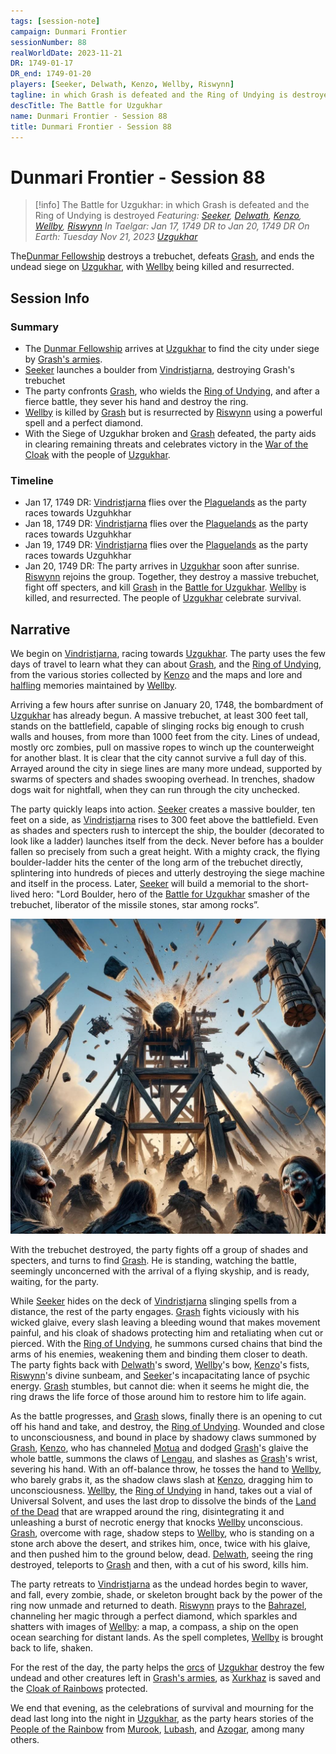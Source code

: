 ```yaml
---
tags: [session-note]
campaign: Dunmari Frontier
sessionNumber: 88
realWorldDate: 2023-11-21
DR: 1749-01-17
DR_end: 1749-01-20
players: [Seeker, Delwath, Kenzo, Wellby, Riswynn]
tagline: in which Grash is defeated and the Ring of Undying is destroyed
descTitle: The Battle for Uzgukhar
name: Dunmari Frontier - Session 88
title: Dunmari Frontier - Session 88
---
```

# Dunmari Frontier - Session 88

>[!info] The Battle for Uzgukhar: in which Grash is defeated and the Ring of Undying is destroyed
> *Featuring: [Seeker](<../../../people/pcs/dunmar-fellowship/seeker.md>), [Delwath](<../../../people/pcs/dunmar-fellowship/delwath.md>), [Kenzo](<../../../people/pcs/dunmar-fellowship/kenzo.md>), [Wellby](<../../../people/pcs/dunmar-fellowship/wellby.md>), [Riswynn](<../../../people/pcs/dunmar-fellowship/riswynn.md>)*
> *In Taelgar: Jan 17, 1749 DR to Jan 20, 1749 DR*
> *On Earth: Tuesday Nov 21, 2023*
> *[Uzgukhar](<../../../gazetteer/istaros-watershed/xurkhaz/uzgukhar.md>)*

The[Dunmar Fellowship](<../../../people/pcs/dunmar-fellowship/dunmar-fellowship.md>) destroys a trebuchet, defeats [Grash](<../../../people/other-nonhumans/grash.md>), and ends the undead siege on [Uzgukhar](<../../../gazetteer/istaros-watershed/xurkhaz/uzgukhar.md>), with [Wellby](<../../../people/pcs/dunmar-fellowship/wellby.md>) being killed and resurrected.

## Session Info
### Summary
- The [Dunmar Fellowship](<../../../people/pcs/dunmar-fellowship/dunmar-fellowship.md>) arrives at [Uzgukhar](<../../../gazetteer/istaros-watershed/xurkhaz/uzgukhar.md>) to find the city under siege by [Grash's armies](<../../../groups/orc-hordes/grash-s-horde.md>).
- [Seeker](<../../../people/pcs/dunmar-fellowship/seeker.md>) launches a boulder from [Vindristjarna](<../../../things/ships/vindristjarna.md>), destroying Grash's trebuchet
- The party confronts [Grash](<../../../people/other-nonhumans/grash.md>), who wields the [Ring of Undying](<../../../things/artifacts-of-power/ring-of-undying.md>), and after a fierce battle, they sever his hand and destroy the ring.
- [Wellby](<../../../people/pcs/dunmar-fellowship/wellby.md>) is killed by [Grash](<../../../people/other-nonhumans/grash.md>) but is resurrected by [Riswynn](<../../../people/pcs/dunmar-fellowship/riswynn.md>) using a powerful spell and a perfect diamond.
- With the Siege of Uzgukhar broken and [Grash](<../../../people/other-nonhumans/grash.md>) defeated, the party aids in clearing remaining threats and celebrates victory in the [War of the Cloak](<../../../events/1700s/war-of-the-cloak.md>) with the people of [Uzgukhar](<../../../gazetteer/istaros-watershed/xurkhaz/uzgukhar.md>).
### Timeline
- Jan 17, 1749 DR: [Vindristjarna](<../../../things/ships/vindristjarna.md>) flies over the [Plaguelands](<../../../gazetteer/istaros-watershed/plaguelands.md>) as the party races towards Uzguhkhar
- Jan 18, 1749 DR: [Vindristjarna](<../../../things/ships/vindristjarna.md>) flies over the [Plaguelands](<../../../gazetteer/istaros-watershed/plaguelands.md>) as the party races towards Uzguhkhar
- Jan 19, 1749 DR: [Vindristjarna](<../../../things/ships/vindristjarna.md>) flies over the [Plaguelands](<../../../gazetteer/istaros-watershed/plaguelands.md>) as the party races towards Uzguhkhar
- Jan 20, 1749 DR: The party arrives in [Uzgukhar](<../../../gazetteer/istaros-watershed/xurkhaz/uzgukhar.md>) soon after sunrise. [Riswynn](<../../../people/pcs/dunmar-fellowship/riswynn.md>) rejoins the group. Together, they destroy a massive trebuchet, fight off specters, and kill [Grash](<../../../people/other-nonhumans/grash.md>) in the [Battle for Uzgukhar](<../../../events/1700s/1749/battle-for-uzgukhar.md>). [Wellby](<../../../people/pcs/dunmar-fellowship/wellby.md>) is killed, and resurrected. The people of [Uzgukhar](<../../../gazetteer/istaros-watershed/xurkhaz/uzgukhar.md>) celebrate survival. 
## Narrative
We begin on [Vindristjarna](<../../../things/ships/vindristjarna.md>), racing towards [Uzgukhar](<../../../gazetteer/istaros-watershed/xurkhaz/uzgukhar.md>). The party uses the few days of travel to learn what they can about [Grash](<../../../people/other-nonhumans/grash.md>), and the [Ring of Undying](<../../../things/artifacts-of-power/ring-of-undying.md>), from the various stories collected by [Kenzo](<../../../people/pcs/dunmar-fellowship/kenzo.md>) and the maps and lore and [halfling](<../../../species/children-of-the-embodied-gods/halflings/halflings.md>) memories maintained by [Wellby](<../../../people/pcs/dunmar-fellowship/wellby.md>). 

Arriving a few hours after sunrise on January 20, 1748, the bombardment of [Uzgukhar](<../../../gazetteer/istaros-watershed/xurkhaz/uzgukhar.md>) has already begun. A massive trebuchet, at least 300 feet tall, stands on the battlefield, capable of slinging rocks big enough to crush walls and houses, from more than 1000 feet from the city. Lines of undead, mostly orc zombies, pull on massive ropes to winch up the counterweight for another blast. It is clear that the city cannot survive a full day of this. Arrayed around the city in siege lines are many more undead, supported by swarms of specters and shades swooping overhead. In trenches, shadow dogs wait for nightfall, when they can run through the city unchecked. 

The party quickly leaps into action. [Seeker](<../../../people/pcs/dunmar-fellowship/seeker.md>) creates a massive boulder, ten feet on a side, as [Vindristjarna](<../../../things/ships/vindristjarna.md>) rises to 300 feet above the battlefield. Even as shades and specters rush to intercept the ship, the boulder (decorated to look like a ladder) launches itself from the deck. Never before has a boulder fallen so precisely from such a great height. With a mighty crack, the flying boulder-ladder hits the center of the long arm of the trebuchet directly, splintering into hundreds of pieces and utterly destroying the siege machine and itself in the process. Later, [Seeker](<../../../people/pcs/dunmar-fellowship/seeker.md>) will build a memorial to the short-lived hero: "Lord Boulder, hero of the [Battle for Uzgukhar](<../../../events/1700s/1749/battle-for-uzgukhar.md>) smasher of the trebuchet, liberator of the missile stones, star among rocks”. 

![Battle for Uzgukhar](../../../assets/battle-for-uzgukhar.jpeg)

With the trebuchet destroyed, the party fights off a group of shades and specters, and turns to find [Grash](<../../../people/other-nonhumans/grash.md>). He is standing, watching the battle, seemingly unconcerned with the arrival of a flying skyship, and is ready, waiting, for the party.

While [Seeker](<../../../people/pcs/dunmar-fellowship/seeker.md>) hides on the deck of [Vindristjarna](<../../../things/ships/vindristjarna.md>) slinging spells from a distance, the rest of the party engages. [Grash](<../../../people/other-nonhumans/grash.md>) fights viciously with his wicked glaive, every slash leaving a bleeding wound that makes movement painful, and his cloak of shadows protecting him and retaliating when cut or pierced. With the [Ring of Undying](<../../../things/artifacts-of-power/ring-of-undying.md>), he summons cursed chains that bind the arms of his enemies, weakening them and binding them closer to death. The party fights back with [Delwath](<../../../people/pcs/dunmar-fellowship/delwath.md>)'s sword, [Wellby](<../../../people/pcs/dunmar-fellowship/wellby.md>)'s bow, [Kenzo](<../../../people/pcs/dunmar-fellowship/kenzo.md>)'s fists, [Riswynn](<../../../people/pcs/dunmar-fellowship/riswynn.md>)'s divine sunbeam, and [Seeker](<../../../people/pcs/dunmar-fellowship/seeker.md>)'s incapacitating lance of psychic energy. [Grash](<../../../people/other-nonhumans/grash.md>) stumbles, but cannot die: when it seems he might die, the ring draws the life force of those around him to restore him to life again. 

As the battle progresses, and [Grash](<../../../people/other-nonhumans/grash.md>) slows, finally there is an opening to cut off his hand and take, and destroy, the [Ring of Undying](<../../../things/artifacts-of-power/ring-of-undying.md>). Wounded and close to unconsciousness, and bound in place by shadowy claws summoned by [Grash](<../../../people/other-nonhumans/grash.md>), [Kenzo](<../../../people/pcs/dunmar-fellowship/kenzo.md>), who has channeled [Motua](<../../../people/extraplanar-powers/motua.md>) and dodged [Grash](<../../../people/other-nonhumans/grash.md>)'s glaive the whole battle, summons the claws of [Lengau](<../../../people/other-nonhumans/lengau.md>), and slashes as [Grash](<../../../people/other-nonhumans/grash.md>)'s wrist, severing his hand. With an off-balance throw, he tosses the hand to [Wellby](<../../../people/pcs/dunmar-fellowship/wellby.md>), who barely grabs it, as the shadow claws slash at [Kenzo](<../../../people/pcs/dunmar-fellowship/kenzo.md>), dragging him to unconsciousness. [Wellby](<../../../people/pcs/dunmar-fellowship/wellby.md>), the [Ring of Undying](<../../../things/artifacts-of-power/ring-of-undying.md>) in hand, takes out a vial of Universal Solvent, and uses the last drop to dissolve the binds of the [Land of the Dead](<../../../cosmology/multiverse/spiritual-realms/proximate-realms/land-of-the-dead.md>) that are wrapped around the ring, disintegrating it and unleashing a burst of necrotic energy that knocks [Wellby](<../../../people/pcs/dunmar-fellowship/wellby.md>) unconscious. [Grash](<../../../people/other-nonhumans/grash.md>), overcome with rage, shadow steps to [Wellby](<../../../people/pcs/dunmar-fellowship/wellby.md>), who is standing on a stone arch above the desert, and strikes him, once, twice with his glaive, and then pushed him to the ground below, dead. [Delwath](<../../../people/pcs/dunmar-fellowship/delwath.md>), seeing the ring destroyed, teleports to [Grash](<../../../people/other-nonhumans/grash.md>) and then, with a cut of his sword, kills him. 

The party retreats to [Vindristjarna](<../../../things/ships/vindristjarna.md>) as the undead hordes begin to waver, and fall, every zombie, shade, or skeleton brought back by the power of the ring now unmade and returned to death. [Riswynn](<../../../people/pcs/dunmar-fellowship/riswynn.md>) prays to the [Bahrazel](<../../../cosmology/gods/embodied-gods/bahrazel/bahrazel.md>), channeling her magic through a perfect diamond, which sparkles and shatters with images of [Wellby](<../../../people/pcs/dunmar-fellowship/wellby.md>): a map, a compass, a ship on the open ocean searching for distant lands. As the spell completes, [Wellby](<../../../people/pcs/dunmar-fellowship/wellby.md>) is brought back to life, shaken. 

For the rest of the day, the party helps the [orcs](<../../../groups/orc-hordes/people-of-the-rainbow.md>) of [Uzgukhar](<../../../gazetteer/istaros-watershed/xurkhaz/uzgukhar.md>) destroy the few undead and other creatures left in [Grash's armies](<../../../groups/orc-hordes/grash-s-horde.md>), as [Xurkhaz](<../../../gazetteer/istaros-watershed/xurkhaz/xurkhaz.md>) is saved and the [Cloak of Rainbows](<../../../things/artifacts-of-power/cloak-of-rainbows.md>) protected. 

We end that evening, as the celebrations of survival and mourning for the dead last long into the night in [Uzgukhar](<../../../gazetteer/istaros-watershed/xurkhaz/uzgukhar.md>), as the party hears stories of the [People of the Rainbow](<../../../groups/orc-hordes/people-of-the-rainbow.md>) from [Murook](<../../../people/orcs/murook.md>), [Lubash](<../../../people/orcs/lubash.md>), and [Azogar](<../../../people/orcs/azogar.md>), among many others. 

